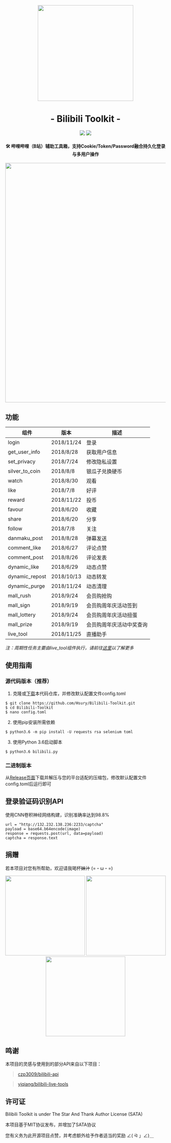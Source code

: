 <p align="center">
<img src="https://cdn.kagamiz.com/Bilibili-Toolkit/bilibili.png" width="300">
</p>

<h1 align="center">- Bilibili Toolkit -</h1>

<p align="center">
<img src="https://img.shields.io/badge/version-2018.11.25-green.svg?longCache=true&style=for-the-badge">
<img src="https://img.shields.io/badge/license-SATA-blue.svg?longCache=true&style=for-the-badge">
</p>

<h4 align="center">🛠️ 哔哩哔哩（B站）辅助工具箱，支持Cookie/Token/Password融合持久化登录与多用户操作</h4>

<p align="center">
<img src="https://cdn.kagamiz.com/Bilibili-Toolkit/demo.png" width="750">
</p>

## 功能

|组件                |版本           |描述                          |
|--------------------|---------------|------------------------------|
|login               |2018/11/24     |登录                          |
|get_user_info       |2018/8/28      |获取用户信息                  |
|set_privacy         |2018/7/24      |修改隐私设置                  |
|silver_to_coin      |2018/8/8       |银瓜子兑换硬币                |
|watch               |2018/8/30      |观看                          |
|like                |2018/7/8       |好评                          |
|reward              |2018/11/22     |投币                          |
|favour              |2018/6/20      |收藏                          |
|share               |2018/6/20      |分享                          |
|follow              |2018/7/8       |关注                          |
|danmaku_post        |2018/8/28      |弹幕发送                      |
|comment_like        |2018/6/27      |评论点赞                      |
|comment_post        |2018/8/26      |评论发表                      |
|dynamic_like        |2018/6/29      |动态点赞                      |
|dynamic_repost      |2018/10/13     |动态转发                      |
|dynamic_purge       |2018/11/24     |动态清理                      |
|mall_rush           |2018/9/24      |会员购抢购                    |
|mall_sign           |2018/9/19      |会员购周年庆活动签到          |
|mall_lottery        |2018/9/24      |会员购周年庆活动扭蛋          |
|mall_prize          |2018/9/19      |会员购周年庆活动中奖查询      |
|live_tool           |2018/11/25     |直播助手                      |

*注：周期性任务主要由live_tool组件执行，请前往[这里](https://github.com/Hsury/Bilibili-Live-Tool)以了解更多*

## 使用指南

### 源代码版本（推荐）

1. 克隆或[下载](https://github.com/Hsury/Bilibili-Toolkit/archive/master.zip)本代码仓库，并修改默认配置文件config.toml

```
$ git clone https://github.com/Hsury/Bilibili-Toolkit.git
$ cd Bilibili-Toolkit
$ nano config.toml
```

2. 使用pip安装所需依赖

```
$ python3.6 -m pip install -U requests rsa selenium toml
```

3. 使用Python 3.6启动脚本

```
$ python3.6 bilibili.py
```

### 二进制版本

从[Release页面](https://github.com/Hsury/Bilibili-Toolkit/releases)下载并解压与您的平台适配的压缩包，修改默认配置文件config.toml后运行即可

## 登录验证码识别API

使用CNN卷积神经网络构建，识别准确率达到98.8%

```
url = "http://132.232.138.236:2233/captcha"
payload = base64.b64encode(image)
response = requests.post(url, data=payload)
captcha = response.text
```

## 捐赠

若本项目对您有所帮助，欢迎请我喝杯~~妹汁~~ (=・ω・=)

<p align="center">
<img src="https://cdn.kagamiz.com/Bilibili-Toolkit/donate_alipay.png" width="250">
<img src="https://cdn.kagamiz.com/Bilibili-Toolkit/donate_wechat.png" width="250">
<img src="https://cdn.kagamiz.com/Bilibili-Toolkit/donate_alipay_redpacket.png" width="250">
</p>

## 鸣谢

本项目的灵感与使用到的部分API来自以下项目：

> [czp3009/bilibili-api](https://github.com/czp3009/bilibili-api)

> [yjqiang/bilibili-live-tools](https://github.com/yjqiang/bilibili-live-tools)

## 许可证

Bilibili Toolkit is under The Star And Thank Author License (SATA)

本项目基于MIT协议发布，并增加了SATA协议

您有义务为此开源项目点赞，并考虑额外给予作者适当的奖励 ∠( ᐛ 」∠)＿
